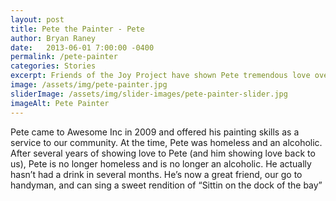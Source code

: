 ```yaml
---
layout: post
title: Pete the Painter - Pete
author: Bryan Raney
date:   2013-06-01 7:00:00 -0400
permalink: /pete-painter
categories: Stories
excerpt: Friends of the Joy Project have shown Pete tremendous love over the past few years. Pete fought his way out of being homeless and battled alcoholism to be sober since 2013
image: /assets/img/pete-painter.jpg
sliderImage: /assets/img/slider-images/pete-painter-slider.jpg
imageAlt: Pete Painter
---
```


Pete came to Awesome Inc in 2009 and offered his painting skills as a service to our community.  At the time, Pete was homeless and an alcoholic.  After several years of showing love to Pete (and him showing love back to us), Pete is no longer homeless and is no longer an alcoholic.  He actually hasn’t had a drink in several months.  He’s now a great friend, our go to handyman, and can sing a sweet rendition of “Sittin on the dock of the bay”